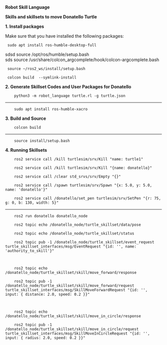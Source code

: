 **Robot Skill Language**

**Skills and skillsets to move Donatello Turtle**


**1. Install packages**

Make sure that you have installed the following packages:

     sudo apt install ros-humble-desktop-full
sdsd
     source /opt/ros/humble/setup.bash        
sds
     source /usr/share/colcon_argcomplete/hook/colcon-argcomplete.bash     
      
     source ~/ros2_ws/install/setup.bash        
      
     colcon build  --symlink-install


**2. Generate Skillset Codes and User Packages for Donatello**

        python3 -m robot_language turtle.rl -g turtle.json
****
        sudo apt install ros-humble-xacro
    

**3. Build and Source**

        colcon build
****
        source install/setup.bash


**4. Running Skillsets**

        ros2 service call /kill turtlesim/srv/Kill "name: turtle1"

        ros2 service call /kill turtlesim/srv/Kill "{name: donatello}"

        ros2 service call /clear std_srvs/srv/Empty "{}"

        ros2 service call /spawn turtlesim/srv/Spawn "{x: 5.0, y: 5.0, name: 'donatello'}"

        ros2 service call /donatello/set_pen turtlesim/srv/SetPen "{r: 75, g: 0, b: 130, width: 5}"


****
        ros2 run donatello donatello_node

        ros2 topic echo /donatello_node/turtle_skillset/data/pose

        ros2 topic echo /donatello_node/turtle_skillset/status

        ros2 topic pub -1 /donatello_node/turtle_skillset/event_request turtle_skillset_interfaces/msg/EventRequest "{id: '', name: 'authority_to_skill'}"



        ros2 topic echo /donatello_node/turtle_skillset/skill/move_forward/response

        ros2 topic pub -1 /donatello_node/turtle_skillset/skill/move_forward/request turtle_skillset_interfaces/msg/SkillMoveForwardRequest "{id: '', input: { distance: 2.0, speed: 0.2 }}"



        ros2 topic echo /donatello_node/turtle_skillset/skill/move_in_circle/response

        ros2 topic pub -1 /donatello_node/turtle_skillset/skill/move_in_circle/request turtle_skillset_interfaces/msg/SkillMoveInCircleRequest "{id: '', input: { radius: 2.0, speed: 0.2 }}"
